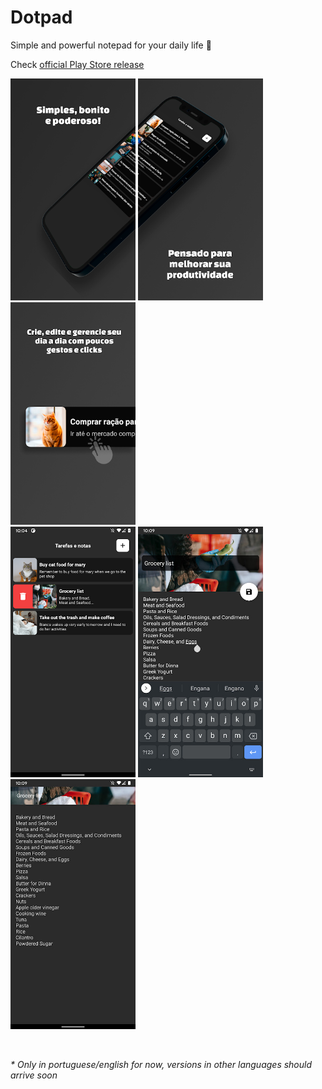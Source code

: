 # Dotpad

Simple and powerful notepad for your daily life 📝

Check [official Play Store release](https://play.google.com/store/apps/details?id=com.github.bleszerd.dotpad)

<p float="left">
  <img src="https://github.com/bleszerd/Dotpad/blob/main/.github/Brand_01.png?raw=true" width="200" />
  <img src="https://github.com/bleszerd/Dotpad/blob/main/.github/Brand_02.png?raw=true" width="200" />
  <img src="https://github.com/bleszerd/Dotpad/blob/main/.github/Brand_03.png?raw=true" width="200" />
  <br>
  <img src="https://github.com/bleszerd/Dotpad/blob/main/.github/Screenshot_01.png?raw=true" width="200" />
  <img src="https://github.com/bleszerd/Dotpad/blob/main/.github/Screenshot_02.jpg?raw=true" width="200" />
  <img src="https://github.com/bleszerd/Dotpad/blob/main/.github/Screenshot_03.jpg?raw=true" width="200" />
</p>

<br>

_\* Only in portuguese/english for now, versions in other languages should arrive soon_
